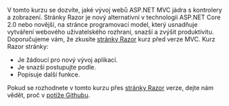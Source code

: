 V tomto kurzu se dozvíte, jaké vývoj webů ASP.NET MVC jádra s kontrolery a zobrazení. Stránky Razor je nový alternativní v technologii ASP.NET Core 2.0 nebo novější, na stránce programovací model, který usnadňuje vytváření webového uživatelského rozhraní, snazší a zvýšit produktivitu. Doporučujeme vám, že zkusíte [stránky Razor](xref:tutorials/razor-pages/razor-pages-start) kurz před verze MVC. Kurz Razor stránky:

* Je žádoucí pro nový vývoj aplikací.
* Je snazší postupujte podle.
* Popisuje další funkce.

Pokud se rozhodnete v tomto kurzu přes [stránky Razor](xref:tutorials/razor-pages/razor-pages-start) verze, dejte nám vědět, proč v [potíže Githubu](https://github.com/aspnet/Docs/issues/6146).
